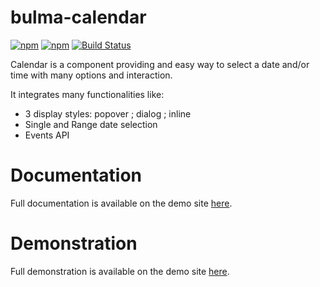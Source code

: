 # bulma-calendar

[![npm](https://img.shields.io/npm/v/bulma-calendar.svg)](https://www.npmjs.com/package/bulma-calendar)
[![npm](https://img.shields.io/npm/dm/bulma-calendar.svg)](https://www.npmjs.com/package/bulma-calendar)
[![Build Status](https://travis-ci.org/Wikiki/bulma-calendar.svg?branch=master)](https://travis-ci.org/Wikiki/bulma-calendar)

Calendar is a component providing and easy way to select a date and/or time with many options and interaction.

It integrates many functionalities like:

- 3 display styles: popover ; dialog ; inline
- Single and Range date selection
- Events API

# Documentation

Full documentation is available on the demo site [here](https://demo.creativebulma.net/components/calendar/).

# Demonstration

Full demonstration is available on the demo site [here](https://creativebulma.net/product/calendar/demo).

